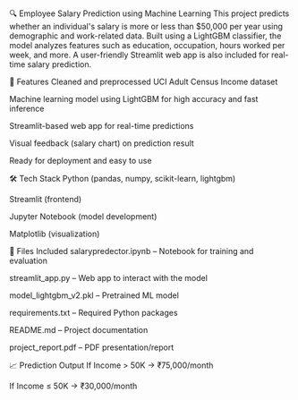 🔍 Employee Salary Prediction using Machine Learning
This project predicts whether an individual's salary is more or less than $50,000 per year using demographic and work-related data. Built using a LightGBM classifier, the model analyzes features such as education, occupation, hours worked per week, and more. A user-friendly Streamlit web app is also included for real-time salary prediction.

🚀 Features
Cleaned and preprocessed UCI Adult Census Income dataset

Machine learning model using LightGBM for high accuracy and fast inference

Streamlit-based web app for real-time predictions

Visual feedback (salary chart) on prediction result

Ready for deployment and easy to use

🛠️ Tech Stack
Python (pandas, numpy, scikit-learn, lightgbm)

Streamlit (frontend)

Jupyter Notebook (model development)

Matplotlib (visualization)

📂 Files Included
salarypredector.ipynb – Notebook for training and evaluation

streamlit_app.py – Web app to interact with the model

model_lightgbm_v2.pkl – Pretrained ML model

requirements.txt – Required Python packages

README.md – Project documentation

project_report.pdf – PDF presentation/report

📈 Prediction Output
If Income > 50K → ₹75,000/month

If Income ≤ 50K → ₹30,000/month
